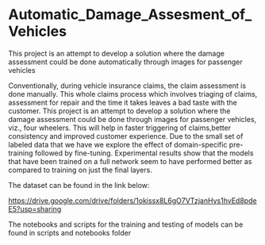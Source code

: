 # Automatic_Damage_Assesment_of_Vehicles
 This project is an attempt to develop a solution where the damage assessment could be done automatically through images for passenger vehicles


Conventionally, during vehicle insurance claims, the claim assessment is done manually. This whole claims process which involves triaging of claims, assessment for repair and the time it takes leaves a bad taste with the customer. This project is an attempt to develop a solution where the damage assessment could be done through images for passenger vehicles, viz., four wheelers. This will help in faster triggering of claims,better consistency and improved customer experience. Due to the small set of labeled data that we have we explore the effect of domain-specific pre-training followed by fine-tuning. Experimental results show that the models that have been trained on a full network seem to have performed better as compared to training on just the final layers.


The dataset can be found in the link below:

https://drive.google.com/drive/folders/1okissx8L6gO7VTzjanHys1hvEd8pdeE5?usp=sharing

The notebooks and scripts for the training and testing of models can be found in scripts and notebooks folder


